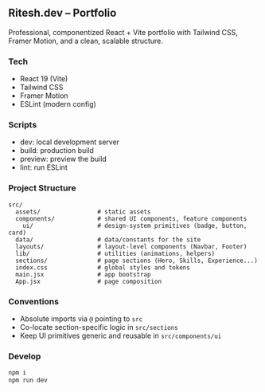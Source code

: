 ## Ritesh.dev – Portfolio

Professional, componentized React + Vite portfolio with Tailwind CSS, Framer Motion, and a clean, scalable structure.

### Tech
- React 19 (Vite)
- Tailwind CSS
- Framer Motion
- ESLint (modern config)

### Scripts
- dev: local development server
- build: production build
- preview: preview the build
- lint: run ESLint

### Project Structure
```
src/
  assets/                # static assets
  components/            # shared UI components, feature components
    ui/                  # design-system primitives (badge, button, card)
  data/                  # data/constants for the site
  layouts/               # layout-level components (Navbar, Footer)
  lib/                   # utilities (animations, helpers)
  sections/              # page sections (Hero, Skills, Experience...)
  index.css              # global styles and tokens
  main.jsx               # app bootstrap
  App.jsx                # page composition
```

### Conventions
- Absolute imports via `@` pointing to `src`
- Co-locate section-specific logic in `src/sections`
- Keep UI primitives generic and reusable in `src/components/ui`

### Develop
```bash
npm i
npm run dev
```
